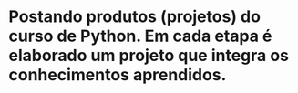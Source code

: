 # Postando produtos (projetos) do curso de Python. Em cada etapa é elaborado um projeto que integra os conhecimentos aprendidos.
